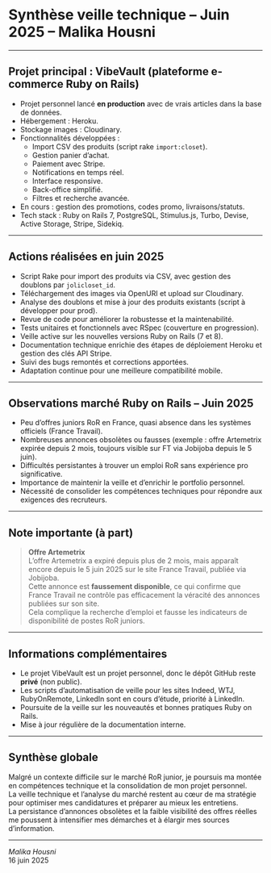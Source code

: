 # Synthèse veille technique – Juin 2025 – Malika Housni

---

## Projet principal : VibeVault (plateforme e-commerce Ruby on Rails)

- Projet personnel lancé **en production** avec de vrais articles dans la base de données.
- Hébergement : Heroku.
- Stockage images : Cloudinary.
- Fonctionnalités développées :
  - Import CSV des produits (script rake `import:closet`).
  - Gestion panier d’achat.
  - Paiement avec Stripe.
  - Notifications en temps réel.
  - Interface responsive.
  - Back-office simplifié.
  - Filtres et recherche avancée.
- En cours : gestion des promotions, codes promo, livraisons/statuts.
- Tech stack : Ruby on Rails 7, PostgreSQL, Stimulus.js, Turbo, Devise, Active Storage, Stripe, Sidekiq.

---

## Actions réalisées en juin 2025

- Script Rake pour import des produits via CSV, avec gestion des doublons par `jolicloset_id`.
- Téléchargement des images via OpenURI et upload sur Cloudinary.
- Analyse des doublons et mise à jour des produits existants (script à développer pour prod).
- Revue de code pour améliorer la robustesse et la maintenabilité.
- Tests unitaires et fonctionnels avec RSpec (couverture en progression).
- Veille active sur les nouvelles versions Ruby on Rails (7 et 8).
- Documentation technique enrichie des étapes de déploiement Heroku et gestion des clés API Stripe.
- Suivi des bugs remontés et corrections apportées.
- Adaptation continue pour une meilleure compatibilité mobile.

---

## Observations marché Ruby on Rails – Juin 2025

- Peu d’offres juniors RoR en France, quasi absence dans les systèmes officiels (France Travail).
- Nombreuses annonces obsolètes ou fausses (exemple : offre Artemetrix expirée depuis 2 mois, toujours visible sur FT via Jobijoba depuis le 5 juin).
- Difficultés persistantes à trouver un emploi RoR sans expérience pro significative.
- Importance de maintenir la veille et d’enrichir le portfolio personnel.
- Nécessité de consolider les compétences techniques pour répondre aux exigences des recruteurs.

---

## Note importante (à part)

> **Offre Artemetrix**  
> L’offre Artemetrix a expiré depuis plus de 2 mois, mais apparaît encore depuis le 5 juin 2025 sur le site France Travail, publiée via Jobijoba.  
> Cette annonce est **faussement disponible**, ce qui confirme que France Travail ne contrôle pas efficacement la véracité des annonces publiées sur son site.  
> Cela complique la recherche d’emploi et fausse les indicateurs de disponibilité de postes RoR juniors.

---

## Informations complémentaires

- Le projet VibeVault est un projet personnel, donc le dépôt GitHub reste **privé** (non public).
- Les scripts d’automatisation de veille pour les sites Indeed, WTJ, RubyOnRemote, LinkedIn sont en cours d’étude, priorité à LinkedIn.
- Poursuite de la veille sur les nouveautés et bonnes pratiques Ruby on Rails.
- Mise à jour régulière de la documentation interne.

---

## Synthèse globale

Malgré un contexte difficile sur le marché RoR junior, je poursuis ma montée en compétences technique et la consolidation de mon projet personnel.  
La veille technique et l’analyse du marché restent au cœur de ma stratégie pour optimiser mes candidatures et préparer au mieux les entretiens.  
La persistance d’annonces obsolètes et la faible visibilité des offres réelles me poussent à intensifier mes démarches et à élargir mes sources d’information.

---

*Malika Housni*  
16 juin 2025


